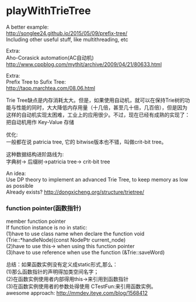 # playWithTrieTree

A better example:  
http://songlee24.github.io/2015/05/09/prefix-tree/  
Including other useful stuff, like multithreading, etc

Extra:  
Aho-Corasick automation(AC自动机)  
http://www.cppblog.com/mythit/archive/2009/04/21/80633.html

Extra:  
Prefix Tree to Sufix Tree:  
http://taop.marchtea.com/08.06.html

Trie Tree缺点是内存消耗太大。但是，如果使用自动机，就可以在保持Trie树的功能与性能的同时，大大降低内存用量（十几倍，甚至几十倍，几百倍），但是因为这样的自动机实现太困难，工业上的应用很少。不过，现在已经有成熟的实现了：把自动机用作 Key-Value 存储

优化:  
一般都在说 patricia tree, 它的 bitwise版本也不错，叫做crit-bit tree。

这种数据结构进阶路线为:  
字典树-> 后缀树->patricia tree-> crit-bit tree

An idea:  
Use DP theory to implement an advanced Trie Tree, to keep memory as low as possible  
Already exists? http://dongxicheng.org/structure/trietree/


### function pointer(函数指针)  
member function pointer  
If function instance is no in static:  
(1)have to use class name when declare the function void (Trie::*handleNode)(const NodePtr current_node)  
(2)have to use this-> when using this function pointer   
(3)have to use reference when use the function (&Trie::saveWord)  

总结：如果函数实例没有定义成static形式,那么：   
(1)那么函数指针的声明得加类空间名字；  
(2)在函数实例使用者内部得用this->来引用到函数指针   
(3)在函数实例使用者的参数处得使用 CTestFun:来引用函数实例。  
awesome approach:  http://mmdev.iteye.com/blog/1568412  
